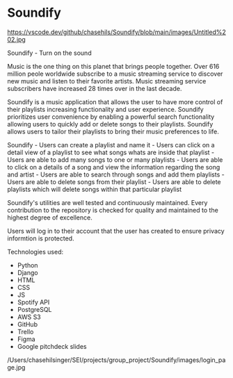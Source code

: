# Soundify

https://vscode.dev/github/chasehils/Soundify/blob/main/images/Untitled%202.jpg

Soundify - Turn on the sound

Music is the one thing on this planet that brings people together. Over 616 million peole worldwide subscribe to a music streaming service to discover new music and listen to their favorite artists. Music streaming service subscribers have increased 28 times over in the last decade. 

Soundify is a music application that allows the user to have more control of their playlists increasing functionality and user experience. 
Soundify prioritizes user convenience by enabling a powerful search functionality allowing users to quickly add or delete songs to their playlists.
Soundify allows users to tailor their playlists to bring their music preferences to life. 



Soundify 
    - Users can create a playlist and name it
    - Users can click on a detail view of a playlist to see what songs whats are inside that playlist
    - Users are able to add many songs to one or many playlists
    - Users are able to click on a details of a song and view the information regarding the song and artist 
    - Users are able to search through songs and add them playlists
    - Users are able to delete songs from their playlist
    - Users are able to delete playlists which will delete songs within that particular playlist

Soundify's utilities are well tested and continuously maintained. Every contribution to the repository is checked for quality and maintained to the highest degree of excellence. 

Users will log in to their account that the user has created to ensure privacy informtion is protected.

Technologies used:

  - Python
  - Django
  - HTML
  - CSS
  - JS
  - Spotify API
  - PostgreSQL
  - AWS S3
  - GitHub
  - Trello
  - Figma
  - Google pitchdeck slides



/Users/chasehilsinger/SEI/projects/group_project/Soundify/images/login_page.jpg



